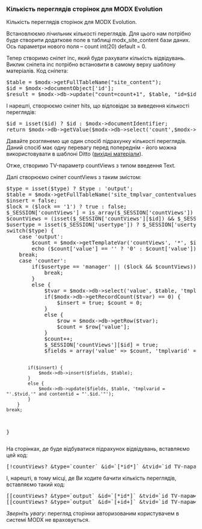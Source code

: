 
<meta http-equiv="Content-Type" content="text/html; charset=utf-8">
<h3>Кількість переглядів сторінок для MODX Evolution </h3>
Кількість переглядів сторінок для  MODX Evolution.
<p>Встановлюємо лічильник кількості переглядів. Для цього нам потрібно буде створити додаткове поле в таблиці <span class="text-bold">modx_site_content</span> бази даних. Ось параметри нового поля – <span class="text-bold">count int(20) default = 0</span>.</p>
<p>Тепер створимо сніпет <span class="text-bold">inc</span>, який буде рахувати кількість відвідувань. Виклик сніпета inc потрібно встановити в самому верху шаблону матеріалів. Код сніпета:</p>
<pre class="brush: php;">
$table = $modx->getFullTableName("site_content");
$id = $modx->documentObject['id'];
$result = $modx->db->update("count=count+1", $table, "id=$id");
</pre>
<p>І нарешті, створюємо сніпет  <span class="text-bold">hits</span>, що відповідає за виведення кількості переглядів:</p>
<pre class="brush: php;">
$id = isset($id) ? $id : $modx->documentIdentifier;
return $modx->db->getValue($modx->db->select('count',$modx->getFullTableName('site_content'),'id='.$id));
</pre>
<p>Давайте розглянемо ще один спосіб підрахунку кількості переглядів. Даний спосіб має одну перевагу перед попереднім - його можна використовувати в шаблоні Ditto (<a rel="nofollow" href="http://rekill.ru/modx/snippet-kolichestvo-prosmotrov" target="_blank">вихідні матеріали</a>).</p>
<p>Отже, створимо TV-параметр <span class="text-bold">countViews</span>
з типом введення Text.</p>
<p>Далі створюємо сніпет  <span class="text-bold">countViews</span> з таким змістом:</p>
<pre class="brush: php;">
$type = isset($type) ? $type : 'output'; 
$table = $modx->getFullTableName('site_tmplvar_contentvalues'); 
$insert = false; 
$lock = ($lock == '1') ? true : false; 
$_SESSION['countViews'] = is_array($_SESSION['countViews']) ? $_SESSION['countViews'] : array(); 
$countViews = (isset($_SESSION['countViews'][$id]) && $_SESSION['countViews'][$id] === true) ? true : false; 
$usertype = isset($_SESSION['usertype']) ? $_SESSION['usertype'] : 'user'; 
switch($type) { 
	case 'output': 
		$count = $modx->getTemplateVar('countViews', '*', $id); 
		echo ($count['value'] == '' ? '0' : $count['value']); 
	break; 
	case 'counter': 
		if($usertype == 'manager' || ($lock && $countViews)) {
			break;
		} 
		else {
			$tvar = $modx->db->select('value', $table, 'tmplvarid ="'.$tvid.'" and contentid="'.$id.'"'); 
			if($modx->db->getRecordCount($tvar) == 0) {
				$insert = true; $count = 0;
			} 
			else {
				$row = $modx->db->getRow($tvar); 
				$count = $row['value'];
			} 
			$count++; 
			$_SESSION['countViews'][$id] = true; 
			$fields = array('value'	=> $count, 'tmplvarid' => $tvid, 'contentid' => $id); 
 
			if($insert) {
				$modx->db->insert($fields, $table);
			} 
			else {
				$modx->db->update($fields, $table, 'tmplvarid = "'.$tvid.'" and contentid = "'.$id.'"');
			}
		} 
	break;
}
</pre>
<p>На сторінках, де буде відбуватися підрахунок відвідувань, вставляємо цей код:</p>
<pre class="brush: php;">
[!countViews? &type=`counter` &id=`[*id*]` &tvid=`id TV-параметра countViews`!]
</pre>
<p>І, нарешті, в тому місці, де Ви ходите бачити кількість переглядів, вставляємо такий код:</p>
<pre class="brush: php;">
[[countViews? &type=`output` &id=`[*id*]` &tvid=`id TV-параметра countViews`]] - в документі MODX
[[countViews? &type=`output` &id=`[+id+]` &tvid=`id TV-параметра countViews`]] - в шаблоні Ditto
</pre>
<p><em><span class="text-bold">Зверніть увагу</span></em>: перегляд сторінки авторизованим користувачем в системі MODX не враховується.</p>
